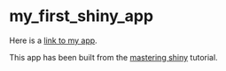 # my_first_shiny_app

Here is a [link to my app](https://mikeguron.shinyapps.io/my_first_shiny_app/).

This app has been built from the [mastering shiny](https://mastering-shiny.org/basic-app.html) tutorial.